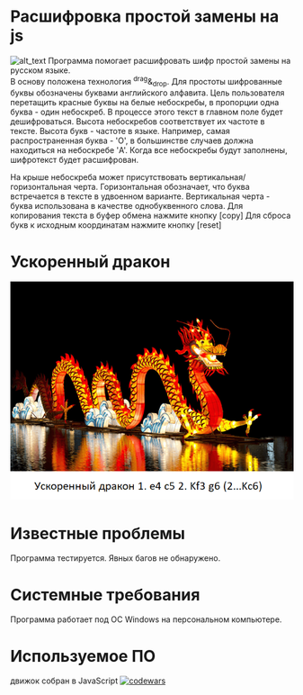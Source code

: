 # Расшифровка простой замены на js
![alt_text](https://github.com/vip690/js_zamena/blob/main/simply10.png)
Программа помогает расшифровать шифр простой замены на русском языке.<br>
В основу положена технология <sup>drag</sup>&<sub>drop</sub>.
Для простоты шифрованные буквы обозначены буквами английского алфавита.
Цель пользователя перетащить красные буквы на белые небоскребы, в пропорции одна буква - один небоскреб.
В процессе этого текст в главном поле будет дешифроваться. Высота небоскребов соответствует их частоте в тексте. Высота букв - частоте в языке. Например, самая распространенная буква - 'О', в большинстве случаев должна находиться на небоскребе 'A'.
Когда все небоскребы будут заполнены, шифротекст будет расшифрован.

На крыше небоскреба может присутствовать вертикальная/горизонтальная черта.
Горизонтальная обозначает, что буква встречается в тексте в удвоенном варианте.
Вертикальная черта - буква использована в качестве однобуквенного слова.
Для копирования текста в буфер обмена нажмите кнопку [copy]
Для сброса букв к исходным координатам нажмите кнопку [reset]

# Ускоренный дракон
![alt_text](https://github.com/kirill7785/Chess/blob/main/pic/Ускоренный%20дракон.jpg)

 # Известные проблемы
Программа тестируется. Явных багов не обнаружено.
# Системные требования
Программа работает под ОС Windows на персональном компьютере.
# Используемое ПО
движок собран в JavaScript
[![codewars](https://www.codewars.com/users/username/badges/micro)](https://www.codewars.com/users/username) 


